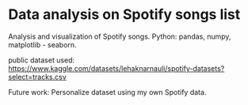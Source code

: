 # Data analysis on Spotify songs list

Analysis and visualization of Spotify songs.
Python: pandas, numpy, matplotlib - seaborn.

public dataset used: https://www.kaggle.com/datasets/lehaknarnauli/spotify-datasets?select=tracks.csv


Future work: Personalize dataset using my own Spotify data.

